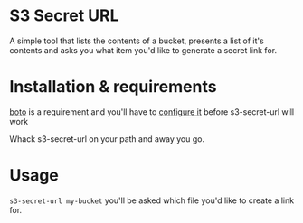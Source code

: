 # S3 Secret URL

A simple tool that lists the contents of a bucket, presents a list of
it's contents and asks you what item you'd like to generate a secret
link for.


# Installation & requirements

[boto][1] is a requirement and you'll have to [configure it][2] before
s3-secret-url will work

Whack s3-secret-url on your path and away you go.

# Usage

`s3-secret-url my-bucket` you'll be asked which file you'd like to
create a link for.



[1]: https://github.com/boto/boto
[2]: http://code.google.com/p/boto/wiki/BotoConfig
